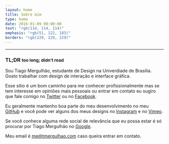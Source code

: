 ```yaml
---
layout: home
title: Sobre mim
type: home
date: 2016-01-09 00:00:00
text: "rgb(114, 114, 114)"
emphasis: "rgb(51, 122, 183)"
borders: "rgb(229, 229, 229)"
---
```


---

### TL;DR <small class="hover-only">too long; didn't read</small>

Sou Tiago Mergulhão, estudante de Design na Univerdiade de Brasília.
Gosto trabalhar com design de interação e interface gráfica.

Esse sítio é um bom caminho para me conhecer profissionalmente mas se tem interesse em opiniões mais pessoais ou entrar em contato eu sugiro que fale comigo no [Twitter](http://twitter.com/tmergulhao) ou no [Facebook](http://facebook.com/tmergulhao).

Eu geralmente mantenho boa parte do meu desenvolvimento no meu [GitHub](http://github.com/tmergulhao) e você pode ver alguns dos meus designs no [Instagram](http://instagram.com/tmergulhao) e no [Vimeo](http://vimeo.com/tmergulhao).

Se você conhece alguma rede social de relevância que eu possa estar é só procurar por Tiago Mergulhão no [Google](https://www.google.com.br/?gfe_rd=cr&ei=w5-TVqjuMMvK8ge6uq7YCg&gws_rd=ssl#q=Tiago+Mergulhão+tmergulhao).

Meu email é [me@tmergulhao.com](mailto:me@tmergulhao.com?subject=Vi%20seu%20site%20e...&body=Escreva%20aqui%20algo%20legal) caso queira entrar em contato.

<!-- <br> -->
<!-- [Currículo →](/cv.html) -->
